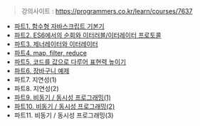> 강의사이트 : https://programmers.co.kr/learn/courses/7637

- [파트1. 함수형 자바스크립트 기본기](파트1.-함수형-자바스크립트-기본기)
- [파트2. ES6에서의 순회와 이터러블/이터레이터 프로토콜](파트2.-ES6에서의-순회와-이터러블-이터레이터-프로토콜)
- [파트3. 제너레이터와 이터레이터](파트3.-제너레이터와-이터레이터)
- [파트4. map, filter, reduce](파트4.-map-filter-reduce)
- [파트5. 코드를 값으로 다루어 표현력 높이기](파트5.-코드를-값으로-다루어-표현력-높이기)
- [파트6. 장바구니 예제](파트6.-장바구니-예제)
- 파트7. 지연성(1)
- 파트8. 지연성(2)
- [파트9. 비동기 / 동시성 프로그래밍(1)](파트9.-비동기---동시성-프로그래밍(1))
- [파트10. 비동기 / 동시성 프로그래밍(2)](파트10.-비동기---동시성-프로그래밍(2))
- 파트11. 비동기 / 동시성 프로그래밍(3)